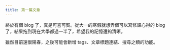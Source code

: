 ```yaml
---
title: 第一篇文章
---
```


終於有個 blog 了，真是可喜可賀。從大一的寒假就想弄個可以寫修課心得的 blog 了，結果拖到現在大學都過一半了，希望我的記憶還夠清晰。

雖然目前還很陽春，之後可能會新增 tags、文章標題連結、搜尋之類的功能。
